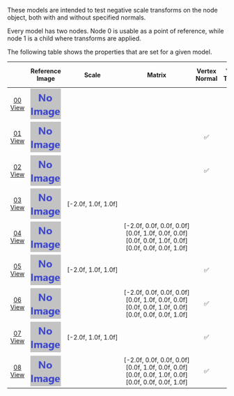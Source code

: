 These models are intended to test negative scale transforms on the node object, both with and without specified normals.  

Every model has two nodes. Node 0 is usable as a point of reference, while node 1 is a child where transforms are applied.  

The following table shows the properties that are set for a given model.  

|   | Reference Image | Scale | Matrix | Vertex Normal | Vertex Tangent | Normal Texture | Base Color Texture | Metallic Roughness Texture |
| :---: | :---: | :---: | :---: | :---: | :---: | :---: | :---: | :---: |
| [00](Node_NegativeScale_00.gltf)<br>[View](https://bghgary.github.io/glTF-Asset-Generator/Preview/BabylonJS/?fileName=Node_NegativeScale_00.gltf) | <img src="ReferenceImages/Node_NegativeScale_00.png" align="middle"> |   |   |   |   |   |   |   |
| [01](Node_NegativeScale_01.gltf)<br>[View](https://bghgary.github.io/glTF-Asset-Generator/Preview/BabylonJS/?fileName=Node_NegativeScale_01.gltf) | <img src="ReferenceImages/Node_NegativeScale_01.png" align="middle"> |   |   | :white_check_mark: |   | <img src="Thumbnails/Normal_Nodes.png" height="72" width="72" align="middle"> | <img src="Thumbnails/BaseColor_Nodes.png" height="72" width="72" align="middle"> | <img src="Thumbnails/MetallicRoughness_Nodes.png" height="72" width="72" align="middle"> |
| [02](Node_NegativeScale_02.gltf)<br>[View](https://bghgary.github.io/glTF-Asset-Generator/Preview/BabylonJS/?fileName=Node_NegativeScale_02.gltf) | <img src="ReferenceImages/Node_NegativeScale_02.png" align="middle"> |   |   | :white_check_mark: | :white_check_mark: | <img src="Thumbnails/Normal_Nodes.png" height="72" width="72" align="middle"> | <img src="Thumbnails/BaseColor_Nodes.png" height="72" width="72" align="middle"> | <img src="Thumbnails/MetallicRoughness_Nodes.png" height="72" width="72" align="middle"> |
| [03](Node_NegativeScale_03.gltf)<br>[View](https://bghgary.github.io/glTF-Asset-Generator/Preview/BabylonJS/?fileName=Node_NegativeScale_03.gltf) | <img src="ReferenceImages/Node_NegativeScale_03.png" align="middle"> | [-2.0f,&nbsp;1.0f,&nbsp;1.0f] |   |   |   |   |   |   |
| [04](Node_NegativeScale_04.gltf)<br>[View](https://bghgary.github.io/glTF-Asset-Generator/Preview/BabylonJS/?fileName=Node_NegativeScale_04.gltf) | <img src="ReferenceImages/Node_NegativeScale_04.png" align="middle"> |   | [-2.0f,&nbsp;0.0f,&nbsp;0.0f,&nbsp;0.0f]<br>[0.0f,&nbsp;1.0f,&nbsp;0.0f,&nbsp;0.0f]<br>[0.0f,&nbsp;0.0f,&nbsp;1.0f,&nbsp;0.0f]<br>[0.0f,&nbsp;0.0f,&nbsp;0.0f,&nbsp;1.0f]<br> |   |   |   |   |   |
| [05](Node_NegativeScale_05.gltf)<br>[View](https://bghgary.github.io/glTF-Asset-Generator/Preview/BabylonJS/?fileName=Node_NegativeScale_05.gltf) | <img src="ReferenceImages/Node_NegativeScale_05.png" align="middle"> | [-2.0f,&nbsp;1.0f,&nbsp;1.0f] |   | :white_check_mark: |   | <img src="Thumbnails/Normal_Nodes.png" height="72" width="72" align="middle"> | <img src="Thumbnails/BaseColor_Nodes.png" height="72" width="72" align="middle"> | <img src="Thumbnails/MetallicRoughness_Nodes.png" height="72" width="72" align="middle"> |
| [06](Node_NegativeScale_06.gltf)<br>[View](https://bghgary.github.io/glTF-Asset-Generator/Preview/BabylonJS/?fileName=Node_NegativeScale_06.gltf) | <img src="ReferenceImages/Node_NegativeScale_06.png" align="middle"> |   | [-2.0f,&nbsp;0.0f,&nbsp;0.0f,&nbsp;0.0f]<br>[0.0f,&nbsp;1.0f,&nbsp;0.0f,&nbsp;0.0f]<br>[0.0f,&nbsp;0.0f,&nbsp;1.0f,&nbsp;0.0f]<br>[0.0f,&nbsp;0.0f,&nbsp;0.0f,&nbsp;1.0f]<br> | :white_check_mark: |   | <img src="Thumbnails/Normal_Nodes.png" height="72" width="72" align="middle"> | <img src="Thumbnails/BaseColor_Nodes.png" height="72" width="72" align="middle"> | <img src="Thumbnails/MetallicRoughness_Nodes.png" height="72" width="72" align="middle"> |
| [07](Node_NegativeScale_07.gltf)<br>[View](https://bghgary.github.io/glTF-Asset-Generator/Preview/BabylonJS/?fileName=Node_NegativeScale_07.gltf) | <img src="ReferenceImages/Node_NegativeScale_07.png" align="middle"> | [-2.0f,&nbsp;1.0f,&nbsp;1.0f] |   | :white_check_mark: | :white_check_mark: | <img src="Thumbnails/Normal_Nodes.png" height="72" width="72" align="middle"> | <img src="Thumbnails/BaseColor_Nodes.png" height="72" width="72" align="middle"> | <img src="Thumbnails/MetallicRoughness_Nodes.png" height="72" width="72" align="middle"> |
| [08](Node_NegativeScale_08.gltf)<br>[View](https://bghgary.github.io/glTF-Asset-Generator/Preview/BabylonJS/?fileName=Node_NegativeScale_08.gltf) | <img src="ReferenceImages/Node_NegativeScale_08.png" align="middle"> |   | [-2.0f,&nbsp;0.0f,&nbsp;0.0f,&nbsp;0.0f]<br>[0.0f,&nbsp;1.0f,&nbsp;0.0f,&nbsp;0.0f]<br>[0.0f,&nbsp;0.0f,&nbsp;1.0f,&nbsp;0.0f]<br>[0.0f,&nbsp;0.0f,&nbsp;0.0f,&nbsp;1.0f]<br> | :white_check_mark: | :white_check_mark: | <img src="Thumbnails/Normal_Nodes.png" height="72" width="72" align="middle"> | <img src="Thumbnails/BaseColor_Nodes.png" height="72" width="72" align="middle"> | <img src="Thumbnails/MetallicRoughness_Nodes.png" height="72" width="72" align="middle"> |
 
